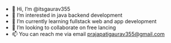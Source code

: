 - 👋 Hi, I’m @itsgaurav355
- 👀 I’m interested in java backend development
- 🌱 I’m currently learning fullstack web and app development
- 💞️ I’m looking to collaborate on free lancing
- 📫 You can reach me via email prajapatigaurav355@gmail.com

<!---
itsgaurav355/itsgaurav355 is a ✨ special ✨ repository because its `README.md` (this file) appears on your GitHub profile.
You can click the Preview link to take a look at your changes.
--->
